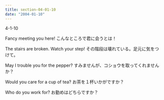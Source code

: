 ```yaml
---
title: section-04-01-10
date: "2004-01-10"
---
```


4-1-10

<!-- end -->

Fancy meeting you here!
こんなところで君に会うとは！

The stairs are broken. Watch your step!
その階段は壊れている。足元に気をつけて。

May I trouble you for the pepper?
すみませんが、コショウを取ってくれませんか？

Would you care for a cup of tea?
お茶を１杯いかがですか？

Who do you work for?
お勤めはどちらですか？

